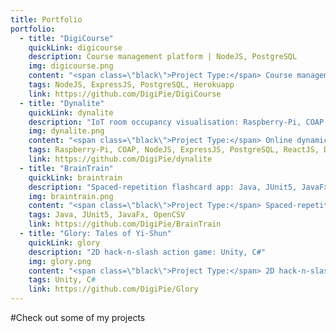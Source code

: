 ```yaml
---
title: Portfolio
portfolio:
  - title: "DigiCourse"
    quickLink: digicourse
    description: Course management platform | NodeJS, PostgreSQL
    img: digicourse.png
    content: "<span class=\"black\">Project Type:</span> Course management platform<br><span class=\"black\">Duration:</span> September to November 2019<br><span class=\"black\">Technology:</span> NodeJS, ExpressJS, PostgreSQL, Herokuapp<br><span class=\"black\">Team: </span><a href=\"https://www.evantay.com\">Evan Tay</a>, <a href=\"https://github.com/halcyoneee\">Lee Tze Ting</a>, <a href=\"https://github.com/Aquarinte/\">Jacqueline Cheong</a>, <a href=\"https://github.com/awarenessxz\">Bryan Koh</a><br><br><span class=\"black\">Description: </span><br><i>A course management platform where student-teacher interactions can take place seamlessly online.</i><br><br>We worked on DigiCourse under the National University of Singapore's <a href=\"https://nusmods.com/modules/CS2102/database-systems\">CS2102: Database Systems module</a>. It is a database-centric project which features course enrolment and management, and forum posting and management. To find out more, visit the <a href=\"https://github.com/DigiPie/DigiCourse\">GitHub page</a>.<br><br>DigiCourse is continuously deployed to Herokuapp, with the aid of Heroku build-packs, including the <a href=\"https://github.com/DigiPie/psql-heroku-buildpack\">psql-heroku-buildpack</a> which was written by me. This build pack executes a PostgreSQL script file on deployment to Heroku.<br><br><span class=\"black\">Resources: </span><br><a href=\"https://digicourse.herokuapp.com\">View the Herokuapp deployment</a><br><a href=\"https://github.com/DigiPie/DigiCourse\">View the GitHub repository</a>"
    tags: NodeJS, ExpressJS, PostgreSQL, Herokuapp
    link: https://github.com/DigiPie/DigiCourse
  - title: "Dynalite"
    quickLink: dynalite
    description: "IoT room occupancy visualisation: Raspberry-Pi, COAP, NodeJS, PostgreSQL, ReactJS"
    img: dynalite.png
    content: "<span class=\"black\">Project Type:</span> Online dynamic visualisation of room occupancy<br><span class=\"black\">Duration:</span> September to November 2019<br><span class=\"black\">Technology:</span> Raspberry-Pi, COAP, NodeJS, ExpressJS, PostgreSQL, ReactJS, Docker<br><span class=\"black\">Team: </span><a href=\"https://www.evantay.com\">Evan Tay</a>, <a href=\"https://github.com/pikulet/\">Joyce Yeo</a>, <a href=\"https://github.com/crazoter/\">Matthew Lee</a>, <a href=\"https://github.com/Happytreat\">Melodies Sim</a><br><br><span class=\"black\">Description: </span><br><i>Dynalite is an Internet-of-Things application which performs dynamic visualisation of room occupancy.</i><br><br>We worked on Dynalite under the National University of Singapore's <a href=\"https://nusmods.com/modules/CS3103/computer-networks-practice\">CS3103: Computer Networks Practice module</a>. Dynalite is an Internet-of-Things application which performs dynamic visualisation of room occupancy. Dynalite uses one or more Raspberry Pis to measure room occupancy and a NodeJS-Express-PostgreSQL web server to store and visualise the measured data. Communication betwene the Pis and the server is implemented using COAP.<br><br><span class=\"black\">Resources: </span><br><a href=\"https://www.evantay.com/tech/dynalite/\">View the web page</a><br><a href=\"https://github.com/DigiPie/dynalite\">View the GitHub repository</a>"
    tags: Raspberry-Pi, COAP, NodeJS, ExpressJS, PostgreSQL, ReactJS, Docker
    link: https://github.com/DigiPie/dynalite
  - title: "BrainTrain"
    quickLink: braintrain
    description: "Spaced-repetition flashcard app: Java, JUnit5, JavaFx"
    img: braintrain.png
    content: "<span class=\"black\">Project Type:</span> Spaced-repetition flashcard application<br><span class=\"black\">Duration:</span> March to April 2019<br><span class=\"black\">Technology:</span> Java, JUnit5, JavaFx, OpenCSV<br><span class=\"black\">Team: </span><a href=\"https://www.evantay.com\">Evan Tay</a>, <a href=\"https://github.com/halcyoneee\">Lee Tze Ting</a>, <a href=\"https://github.com/eugenefdw\">Eugene Foo</a>, <a href=\"https://github.com/lallanachang\">Chang Lei</a>, <a href=\"https://github.com/jeraldtsy\">Jerald Tan</a><br><br><span class=\"black\">Description: </span><br><i>BrainTrain is a spaced-repetition flashcard application which makes memorizing easy and effective. With BrainTrain’s <a href=\"https://www.theguardian.com/education/2016/jan/23/spaced-repetition-a-hack-to-make-your-brain-store-information\">Spaced Repetition System (SRS)</a> optimizing your flashcard revision intervals, you will be able to learn more in less time.</i><br><br>We worked on BrainTrain under the National University of Singapore's <a href=\"https://nusmods.com/modules/CS2103T/software-engineering\">CS2103T: Software Engineering module</a>. My primary responsibility was to design and develop the Card Management System. My secondary responsibility was to act as the project’s documentation lead. To find out more, view my <a href=\"https://digipie.github.io/BrainTrain/team/digipie.html\">project portfolio page</a>.<br><br><span class=\"black\">Resources: </span><br><a href=\"https://digipie.github.io/BrainTrain/index.html\">View the project page</a><br><a href=\"https://github.com/DigiPie/BrainTrain\">View the GitHub repository</a>"
    tags: Java, JUnit5, JavaFx, OpenCSV
    link: https://github.com/DigiPie/BrainTrain
  - title: "Glory: Tales of Yi-Shun"
    quickLink: glory
    description: "2D hack-n-slash action game: Unity, C#"
    img: glory.png
    content: "<span class=\"black\">Project Type:</span> 2D hack-n-slash action game<br><span class=\"black\">Duration:</span> May to September 2018<br><span class=\"black\">Technology:</span> Unity, C#<br><span class=\"black\">Team: </span><a href=\"http://www.evantay.com\">Evan Tay</a>, <a href=\"http://www.linkedin.com/in/xuanhao\">Lim Xuan Hao</a><br><br><span class=\"black\">Description: </span><br><i>In Glory, you play as Yi-Shun, the last remaining swordsman of the great city of Sandosa. The undead warlord Ma Ti and his minions are advancing on the city and only you can stop them.</i><br><br>We worked on this project under the National University of Singapore's <a href=\"http://nusskylab-dev.comp.nus.edu.sg/\">CP2106: Independent Software Development Project (Orbital) module </a> which was conducted during the summer break. We were one of the top 11 out of 211 teams which received an award (Honorable Mention).<br><br><span class=\"black\">Resources: </span><br><a href=\"https://digipie.itch.io/glory\">Download the game</a><br><a href=\"https://github.com/DigiPie/Glory\">View the GitHub repository</a>"
    tags: Unity, C#
    link: https://github.com/DigiPie/Glory
---
```

#Check out some of my projects
